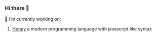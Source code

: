 ### Hi there 🦊

🔭 I’m currently working on:
1) [Honey](https://github.com/giachad/honey) a modern programming language with javascript like syntax
